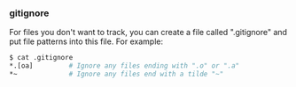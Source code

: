 ### gitignore
For files you don't want to track, you can create a file called ".gitignore" and put file patterns into this file. For example:
```bash
$ cat .gitignore
*.[oa]         # Ignore any files ending with ".o" or ".a"
*~             # Ignore any files end with a tilde "~"
```